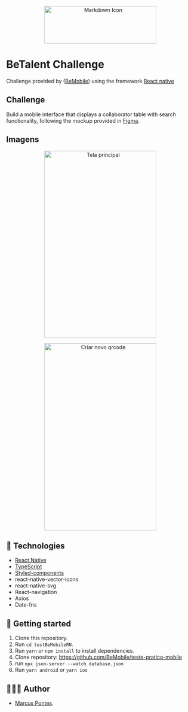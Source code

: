 <p align="center">
  <img src="https://bemobile.tech/icons/logo-be-talent.svg" alt="Markdown Icon" width="300px" height="100px">
</p>

# BeTalent Challenge

Challenge provided by
([BeMobile](https://bemobile.tech/))
using the framework
[React native](https://reactnative.dev/)

## Challenge

Build a mobile interface that displays a collaborator table with search functionality, following the mockup provided in [Figma](https://www.figma.com/design/Lpdera6rS8SztMUAwzkpN0/Teste-T%C3%A9cnico-Mobile-BeTalent?node-id=1-6&t=kEXPnySbe6iqq0LF-0).

## Imagens

<p align="center">
  <img src="https://i.imgur.com/rR10jEh.png" alt="Tela principal" width="300" height="500">
</p>
<p align="center">
  <img src="https://i.imgur.com/BVOw4pN.png" alt="Criar novo qrcode" width="300" height="500">
</p>

## 🚀 Technologies

- [React Native](https://reactnative.dev/)
- [TypeScript](https://www.typescriptlang.org)
- [Styled-components](https://styled-components.com)
- react-native-vector-icons
- react-native-svg
- React-navigation
- Axios
- Date-fns

## 🤔 Getting started

1. Clone this repository.
2. Run `cd testBeMobileRN`.
3. Run `yarn` or `npm install` to install dependencies.
4. Clone repository: https://github.com/BeMobile/teste-pratico-mobile
5. run `npx json-server --watch database.json`
6. Run `yarn android` or `yarn ios`

## 👨🏻‍💻 Author

- [Marcus Pontes](https://ayo.so/marcuspontes).
